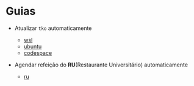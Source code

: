 # Guias

- Atualizar `tko` automaticamente
    - [wsl](./docs/atualizar-tko-auto/wsl.md)
    - [ubuntu](./docs/atualizar-tko-auto/ubuntu.md)
    - [codespace](./docs/atualizar-tko-auto/codespace.md)

- Agendar refeição do **RU**(Restaurante Universitário) automaticamente
    - [ru](https://github.com/vistomia/ru)
